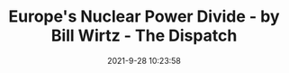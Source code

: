 ---
"title": "Europe's Nuclear Power Divide - by Bill Wirtz - The Dispatch"
"date": "2021-9-28 10:23:58"
"feed_name": "GOOGLENEWSCONSTRUCTION"
"feed_website": "https://news.google.com/search?q=construction%2Bincident&hl=en-US&gl=US&ceid=US:en"
"feed_rss": "https://news.google.com/rss/search?q=construction%2Bincident&hl=en-US&gl=US&ceid=US:en"
"link": "https://thedispatch.com/p/europes-nuclear-power-divide"
"file": "_posts/2021-1-1-acd7781404b8c119ab95568d0e7609d9d2edc1bd.md"
"accident": "0"
"drilling": "0"
"dead": "0"
"injured": "0"
"where": "unknown site"
"place": "unknown place"
---